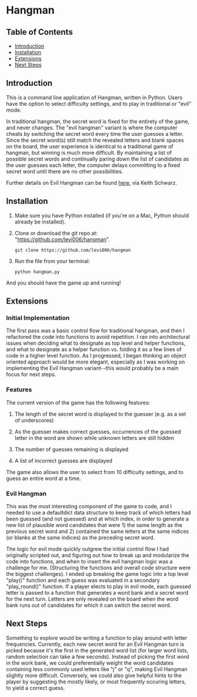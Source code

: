 # Hangman

## Table of Contents
- [Introduction](#introduction)
- [Installation](#installation)
- [Extensions](#extensions)
- [Next Steps](#next-steps)
 

## Introduction

This is a command line application of Hangman, written in Python.  Users have the option to select difficulty settings, and to play in traditional or "evil" mode. 

In traditional hangman, the secret word is fixed for the entirety of the game, and never changes. The "evil hangman" variant is where the computer cheats by switching the secret word every time the user guesses a letter. Since the secret word(s) still match the revealed letters and blank spaces on the board, the user experience is identical to a traditional game of hangman, but winning is much more difficult. By maintaining a list of possible secret words and continually paring down the list of candidates as the user guesses each letter, the computer delays committing to a fixed secret word until there are no other possibilities. 

Further details on Evil Hangman can be found [here](http://www.keithschwarz.com/cs106l/spring2010/handouts/020_Assignment_1_Evil_Hangman.pdf), via Keith Schwarz. 

## Installation

1. Make sure you have Python installed (if you're on a Mac, Python should already be installed).

1. Clone or download the git repo at: "https://github.com/levi006/hangman".

     `git clone https://github.com/levi006/hangman`

1. Run the file from your terminal:

     `python hangman.py`

And you should have the game up and running!


## Extensions 

### Initial Implementation

The first pass was a basic control flow for traditional hangman, and then I refactored the code into functions to avoid repetition. I ran into architectural issues when deciding what to designate as top level and helper functions, and what to designate as a helper function vs. folding it as a few lines of code in a higher level function. As I progressed, I began thinking an object oriented approach would be more elegant, especially as I was working on implementing the Evil Hangman variant--this would probably be a main focus for next steps.


### Features

The current version of the game has the following features:

1. The length of the secret word is displayed to the guesser (e.g. as a set of underscores)

1. As the guesser makes correct guesses, occurrences of the guessed letter in the word
are shown while unknown letters are still hidden

1. The number of guesses remaining is displayed

1. A list of incorrect guesses are displayed  

The game also allows the user to select from 10 difficulty settings, and to guess an entire word at a time.   

### Evil Hangman

This was the most interesting component of the game to code, and I needed to use a defaultdict data structure to keep track of which letters had been guessed (and not guessed) and at which index, in order to generate a new list of plausible word candidates that were 1) the same length as the previous secret word and 2) contained the same letters at the same indices (or blanks at the same indices) as the preceding secret word. 

The logic for evil mode quickly outgrew the initial control flow I had originally scripted out, and figuring out how to break up and modularize the code into functions, and when to insert the evil hangman logic was a challenge for me. (Structuring the functions and overall code structure were the biggest challenges). I ended up breaking the game logic into a top level "play()" function and each guess was evaluated in a secondary "play_round()" function. If a player elects to play in evil mode, each guessed letter is passed to a function that generates a word bank and a secret word for the next turn. Letters are only revealed on the board when the word bank runs out of candidates for which it can switch the secret word.

## Next Steps

Something to explore would be writing a function to play around with letter frequencies. Currently, each new secret word for an Evil Hangman turn is picked because it's the first in the generated word list (for larger word lists, random selection can take a few seconds). Instead of picking the first word in the work bank, we could preferentially weight the word candidates containing less commonly used letters like "j" or "q", making Evil Hangman slightly more difficult. Conversely, we could also give helpful hints to the player by suggesting the mostly likely, or most frequently occuring letters, to yield a correct guess.  






